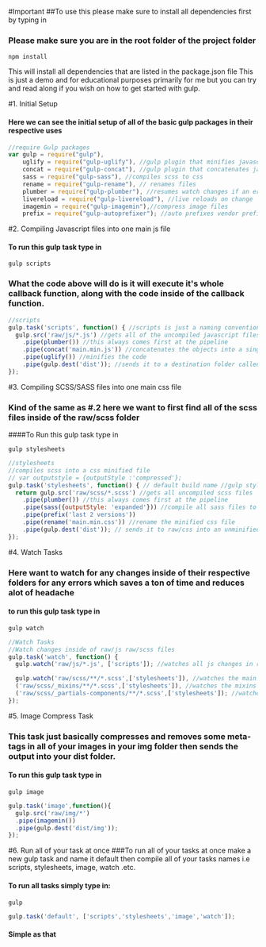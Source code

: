 #Important
##To use this please make sure to install all dependencies first by typing in
### Please make sure you are in the root folder of the project folder

```
npm install
```
This will install all dependencies that are listed in the package.json file
This is just a demo and for educational purposes primarily for me but you can try and read along if you wish on how to get started with gulp.

#1. Initial Setup

#### Here we can see the initial setup of all of the basic gulp packages in their respective uses
```javascript
//require Gulp packages
var gulp = require("gulp"),
    uglify = require("gulp-uglify"), //gulp plugin that minifies javascript code
    concat = require("gulp-concat"), //gulp plugin that concatenates javascript code into one file
    sass = require("gulp-sass"), //compiles scss to css
    rename = require("gulp-rename"), // renames files
    plumber = require("gulp-plumber"), //resumes watch changes if an error occurs // note plumber should always be first below gulp.src
    livereload = require("gulp-livereload"), //live reloads on change
    imagemin = require("gulp-imagemin"),//compress image files
    prefix = require("gulp-autoprefixer"); //auto prefixes vendor prefixes i.e -webkit- -moz- -o- etc.
```

#2. Compiling Javascript files into one main js file
#### To run this gulp task type in
```
gulp scripts
```
### What the code above will do is it will execute it's whole callback function, along with the code inside of the callback function.
``` Javascript
//scripts
gulp.task('scripts', function() { //scripts is just a naming convention but we can call if whatever we want
  gulp.src('raw/js/*.js') //gets all of the uncompiled javascript files inside of the src/js directory
    .pipe(plumber()) //this always comes first at the pipeline
    .pipe(concat('main.min.js')) //concatenates the objects into a single file named main.min.js
    .pipe(uglify()) //minifies the code
    .pipe(gulp.dest('dist')); //sends it to a destination folder called dist
});
```

#3. Compiling SCSS/SASS files into one main css file

### Kind of the same as #.2 here we want to first find all of the scss files inside of the raw/scss folder

####To Run this gulp task type in
```
gulp stylesheets
```
```Javascript
//stylesheets
//compiles scss into a css minified file
// var outputstyle = {outputStyle :'compressed'};
gulp.task('stylesheets', function() { // default build name //gulp stylesheets
  return gulp.src('raw/scss/*.scss') //gets all uncompiled scss files
    .pipe(plumber()) //this always comes first at the pipeline
    .pipe(sass({outputStyle: 'expanded'})) //compile all sass files to css into a minified file
    .pipe(prefix('last 2 versions'))
    .pipe(rename('main.min.css')) //rename the minified css file
    .pipe(gulp.dest('dist')); // sends it to raw/css into an unminified css
});
```
#4. Watch Tasks
### Here want to watch for any changes inside of their respective folders for any errors which saves a ton of time and reduces alot of headache
#### to run this gulp task type in
```
gulp watch
```

```javascript
//Watch Tasks
//Watch changes inside of raw/js raw/scss files
gulp.task('watch', function() {
  gulp.watch('raw/js/*.js', ['scripts']); //watches all js changes in raw/js directory

  gulp.watch('raw/scss/**/*.scss',['stylesheets']), //watches the main or root scss file
  ('raw/scss/_mixins/**/*.scss',['stylesheets']), //watches the mixins folder for changes
  ('raw/scss/_partials-components/**/*.scss',['stylesheets']); //watches all scss changes in raw/scss/_partials-components
});
```

#5. Image Compress Task
### This task just basically compresses and removes some meta-tags in all of your images in your img folder then sends the output into your dist folder.
#### To run this gulp task type in
```
gulp image
```
``` javascript
gulp.task('image',function(){
  gulp.src('raw/img/*')
  .pipe(imagemin())
  .pipe(gulp.dest('dist/img'));
});
```

#6. Run all of your task at once
###To run all of your tasks at once make a new gulp task and name it default then compile all of your tasks names i.e scripts, stylesheets, image, watch .etc.

#### To run all tasks simply type in:
```
gulp
```

```javascript
gulp.task('default', ['scripts','stylesheets','image','watch']);
```


#### Simple as that
